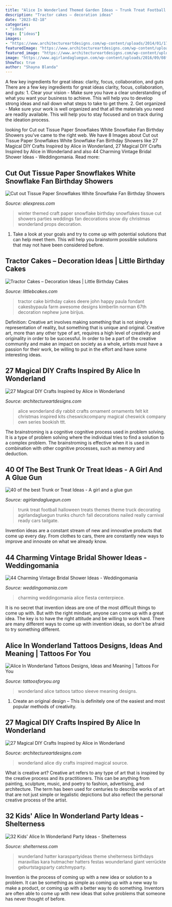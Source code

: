 ```yaml
---
title: "Alice In Wonderland Themed Garden Ideas ~ Trunk Treat Football Halloween Treats Themes Theme Truck Decorating Agirlandagluegun Trunks Church Fall Decorations Nailed Really Carnival Ready Cars Tailgate"
description: "Tractor cakes – decoration ideas"
date: "2023-02-18"
categories:
- "ideas"
tags: ["ideas"]
images:
- "https://www.architectureartdesigns.com/wp-content/uploads/2014/01/1754-630x945.jpg"
featuredImage: "https://www.architectureartdesigns.com/wp-content/uploads/2014/01/1754-630x945.jpg"
featured_image: "https://www.architectureartdesigns.com/wp-content/uploads/2014/01/1754-630x945.jpg"
image: "https://www.agirlandagluegun.com/wp-content/uploads/2016/09/08ff0bad708a7a8fadeb95eeaa7ca874.jpg"
ShowToc: true
author: "Shayna Blanda"
---
```



A few key ingredients for great ideas: clarity, focus, collaboration, and guts
There are a few key ingredients for great ideas clarity, focus, collaboration, and guts: 1. Clear your vision - Make sure you have a clear understanding of what you want your business to achieve. This will help you to develop strong ideas and nail down what steps to take to get there.
2. Get organized - Make sure your work is well organized and that all the materials you need are readily available. This will help you to stay focused and on track during the ideation process.

	

		
looking for Cut out Tissue Paper Snowflakes White Snowflake Fan Birthday Showers you've came to the right web. We have 8 Images about Cut out Tissue Paper Snowflakes White Snowflake Fan Birthday Showers like 27 Magical DIY Crafts Inspired by Alice in Wonderland, 27 Magical DIY Crafts Inspired by Alice in Wonderland and also 44 Charming Vintage Bridal Shower Ideas - Weddingomania. Read more:
		
    
## Cut Out Tissue Paper Snowflakes White Snowflake Fan Birthday Showers

<img loading=lazy src="https://ae01.alicdn.com/kf/HTB1qB.BsyAKL1JjSZFoq6ygCFXaG/Cut-out-Tissue-Paper-Snowflakes-White-Snowflake-Fan-Birthday-Showers-Weddings-Winter-Themed-Parties-Craft-Ideas.jpg" onerror="this.onerror=null;this.src='https://tse1.mm.bing.net/th?id=OIP.hKOCJ_W6yD5KEmQlJDdBQAHaHa&amp;pid=15.1';" alt="Cut out Tissue Paper Snowflakes White Snowflake Fan Birthday Showers">

_Source: aliexpress.com_

>winter themed craft paper snowflake birthday snowflakes tissue cut showers parties weddings fan decorations snow diy christmas wonderland props decoration. 

	

1. Take a look at your goals and try to come up with potential solutions that can help meet them. This will help you brainstorm possible solutions that may not have been considered before.

    
## Tractor Cakes – Decoration Ideas | Little Birthday Cakes

<img loading=lazy src="https://www.littlebcakes.com/wp-content/uploads/2014/01/Tractor-Cakes-Pictures.jpg" onerror="this.onerror=null;this.src='https://tse1.mm.bing.net/th?id=OIP.-9ZNuyZ5PW5Q3CCLGrs-OwHaJ4&amp;pid=15.1';" alt="Tractor Cakes – Decoration Ideas | Little Birthday Cakes">

_Source: littlebcakes.com_

>tractor cake birthday cakes deere john happy paula fondant cakesbypaula farm awesome designs kimberlin norman 67th decoration nephew june birijus. 

	

Definition: Creative art involves making something that is not simply a representation of reality, but something that is unique and original.
Creative art, more than any other type of art, requires a high level of creativity and originality in order to be successful. In order to be a part of the creative community and make an impact on society as a whole, artists must have a passion for their work, be willing to put in the effort and have some interesting ideas.

    
## 27 Magical DIY Crafts Inspired By Alice In Wonderland

<img loading=lazy src="https://www.architectureartdesigns.com/wp-content/uploads/2014/01/563.jpg" onerror="this.onerror=null;this.src='https://tse3.mm.bing.net/th?id=OIP.ZzU5ljAXMUeZwxDVux9Q7wAAAA&amp;pid=15.1';" alt="27 Magical DIY Crafts Inspired by Alice in Wonderland">

_Source: architectureartdesigns.com_

>alice wonderland diy rabbit crafts ornament ornaments felt kit christmas inspired kits cheswickcompany magical cheswick company own series bookish ttt. 

	

The brainstroming is a cognitive cognitive process used in problem solving. It is a type of problem solving where the individual tries to find a solution to a complex problem. The brainstroming is effective when it is used in combination with other cognitive processes, such as memory and deduction.

    
## 40 Of The Best Trunk Or Treat Ideas - A Girl And A Glue Gun

<img loading=lazy src="https://www.agirlandagluegun.com/wp-content/uploads/2016/09/08ff0bad708a7a8fadeb95eeaa7ca874.jpg" onerror="this.onerror=null;this.src='https://tse4.mm.bing.net/th?id=OIP.lomXm6DEMqbqf04M2Xx00AHaHa&amp;pid=15.1';" alt="40 of the best Trunk or Treat Ideas - A girl and a glue gun">

_Source: agirlandagluegun.com_

>trunk treat football halloween treats themes theme truck decorating agirlandagluegun trunks church fall decorations nailed really carnival ready cars tailgate. 

	

Invention ideas are a constant stream of new and innovative products that come up every day. From clothes to cars, there are constantly new ways to improve and innovate on what we already know. 

    
## 44 Charming Vintage Bridal Shower Ideas - Weddingomania

<img loading=lazy src="https://i.weddingomania.com/charming-vintage-bridal-shower-ideas-46-500x696.jpg" onerror="this.onerror=null;this.src='https://tse3.mm.bing.net/th?id=OIP.Nivy3hVIqOordiPTqYJx2wHaKT&amp;pid=15.1';" alt="44 Charming Vintage Bridal Shower Ideas - Weddingomania">

_Source: weddingomania.com_

>charming weddingomania alice fiesta centerpiece. 

	

It is no secret that invention ideas are one of the most difficult things to come up with. But with the right mindset, anyone can come up with a great idea. The key is to have the right attitude and be willing to work hard. There are many different ways to come up with invention ideas, so don't be afraid to try something different.

    
## Alice In Wonderland Tattoos Designs, Ideas And Meaning | Tattoos For You

<img loading=lazy src="https://www.tattoosforyou.org/wp-content/uploads/2013/10/Alice-In-Wonderland-Tattoo-Sleeve.jpg" onerror="this.onerror=null;this.src='https://tse3.mm.bing.net/th?id=OIP.EAdfIQKD9LAdMyHAOwiTGQHaJ4&amp;pid=15.1';" alt="Alice In Wonderland Tattoos Designs, Ideas and Meaning | Tattoos For You">

_Source: tattoosforyou.org_

>wonderland alice tattoos tattoo sleeve meaning designs. 

	

1. Create an original design – This is definitely one of the easiest and most popular methods of creativity.

    
## 27 Magical DIY Crafts Inspired By Alice In Wonderland

<img loading=lazy src="https://www.architectureartdesigns.com/wp-content/uploads/2014/01/1754-630x945.jpg" onerror="this.onerror=null;this.src='https://tse2.mm.bing.net/th?id=OIP.MB-0zYQvfN808fVfO4JXWAHaLH&amp;pid=15.1';" alt="27 Magical DIY Crafts Inspired by Alice in Wonderland">

_Source: architectureartdesigns.com_

>wonderland alice diy crafts inspired magical source. 

	

What is creative art?
Creative art refers to any type of art that is inspired by the creative process and its practitioners. This can be anything from painting, sculpture, music, and poetry to fashion, advertising, and architecture. The term has been used for centuries to describe works of art that are not just simple or legalistic depictions but also reflect the personal creative process of the artist.

    
## 32 Kids&#039; Alice In Wonderland Party Ideas - Shelterness

<img loading=lazy src="https://i.shelterness.com/2016/10/02-Alice-in-Wonderland-dessert-table.jpg" onerror="this.onerror=null;this.src='https://tse4.mm.bing.net/th?id=OIP._iRMXl6wwb_ChAIMCZ6zxwHaLH&amp;pid=15.1';" alt="32 Kids&#039; Alice In Wonderland Party Ideas - Shelterness">

_Source: shelterness.com_

>wunderland hatter karaspartyideas theme shelterness birthdays maravillas kara hutmacher hatters festas wounderland giant verrückte geburtstagsparty catchmyparty. 

	

Invention is the process of coming up with a new idea or solution to a problem. It can be something as simple as coming up with a new way to make a product, or coming up with a better way to do something. Inventors are often able to come up with new ideas that solve problems that someone has never thought of before.

